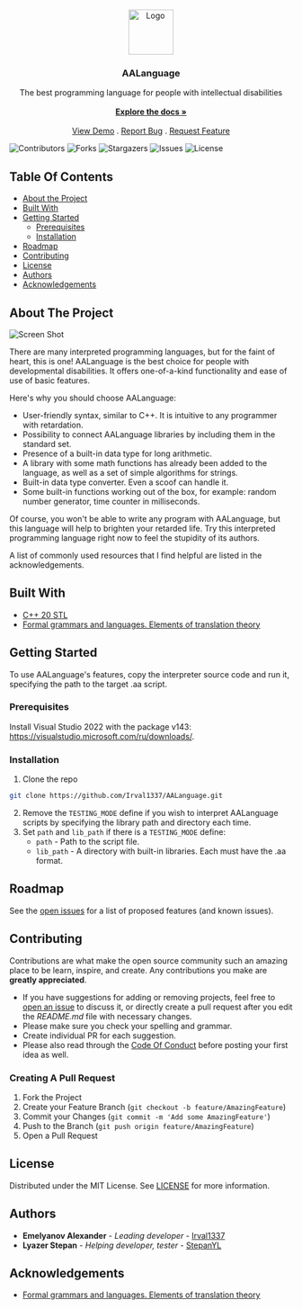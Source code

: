 <br/>
<p align="center">
  <a href="https://github.com/Irval1337/AALanguage">
    <img src="https://i.ibb.co/qxj6LjS/o2p5rr-Qap-Uo.jpg" alt="Logo" width="80" height="80">
  </a>

  <h3 align="center">AALanguage</h3>

  <p align="center">
    The best programming language for people with intellectual disabilities
    <br/>
    <br/>
    <a href="https://github.com/Irval1337/AALanguage"><strong>Explore the docs »</strong></a>
    <br/>
    <br/>
    <a href="https://github.com/Irval1337/AALanguage">View Demo</a>
    .
    <a href="https://github.com/Irval1337/AALanguage/issues">Report Bug</a>
    .
    <a href="https://github.com/Irval1337/AALanguage/issues">Request Feature</a>
  </p>
</p>

![Contributors](https://img.shields.io/github/contributors/Irval1337/AALanguage?color=dark-green) ![Forks](https://img.shields.io/github/forks/Irval1337/AALanguage?style=social) ![Stargazers](https://img.shields.io/github/stars/Irval1337/AALanguage?style=social) ![Issues](https://img.shields.io/github/issues/Irval1337/AALanguage) ![License](https://img.shields.io/github/license/Irval1337/AALanguage) 

## Table Of Contents

* [About the Project](#about-the-project)
* [Built With](#built-with)
* [Getting Started](#getting-started)
  * [Prerequisites](#prerequisites)
  * [Installation](#installation)
* [Roadmap](#roadmap)
* [Contributing](#contributing)
* [License](#license)
* [Authors](#authors)
* [Acknowledgements](#acknowledgements)

## About The Project

![Screen Shot](https://i.ibb.co/mv86vVN/Screenshot-2.png)

There are many interpreted programming languages, but for the faint of heart, this is one! AALanguage is the best choice for people with developmental disabilities. It offers one-of-a-kind functionality and ease of use of basic features.

Here's why you should choose AALanguage:

* User-friendly syntax, similar to C++. It is intuitive to any programmer with retardation.
* Possibility to connect AALanguage libraries by including them in the standard set.
* Presence of a built-in data type for long arithmetic.
* A library with some math functions has already been added to the language, as well as a set of simple algorithms for strings.
* Built-in data type converter. Even a scoof can handle it.
* Some built-in functions working out of the box, for example: random number generator, time counter in milliseconds.

Of course, you won't be able to write any program with AALanguage, but this language will help to brighten your retarded life. Try this interpreted programming language right now to feel the stupidity of its authors.

A list of commonly used resources that I find helpful are listed in the acknowledgements.

## Built With

* [С++ 20 STL](https://en.cppreference.com/w/cpp/)
* [Formal grammars and languages. Elements of translation theory](https://al.cs.msu.ru/files/formal.languages.translation.theory.pdf)

## Getting Started

To use AALanguage's features, copy the interpreter source code and run it, specifying the path to the target .aa script.

### Prerequisites

Install Visual Studio 2022 with the package v143: https://visualstudio.microsoft.com/ru/downloads/.

### Installation

1. Clone the repo
```sh
git clone https://github.com/Irval1337/AALanguage.git
```
2. Remove the `TESTING_MODE` define if you wish to interpret AALanguage scripts by specifying the library path and directory each time.
3. Set `path` and `lib_path` if there is a `TESTING_MODE` define:
   * `path` - Path to the script file.
   * `lib_path` - A directory with built-in libraries. Each must have the .aa format.

## Roadmap

See the [open issues](https://github.com/Irval1337/AALanguage/issues) for a list of proposed features (and known issues).

## Contributing

Contributions are what make the open source community such an amazing place to be learn, inspire, and create. Any contributions you make are **greatly appreciated**.
* If you have suggestions for adding or removing projects, feel free to [open an issue](https://github.com/Irval1337/AALanguage/issues/new) to discuss it, or directly create a pull request after you edit the *README.md* file with necessary changes.
* Please make sure you check your spelling and grammar.
* Create individual PR for each suggestion.
* Please also read through the [Code Of Conduct](https://github.com/Irval1337/AALanguage/blob/main/CODE_OF_CONDUCT.md) before posting your first idea as well.

### Creating A Pull Request

1. Fork the Project
2. Create your Feature Branch (`git checkout -b feature/AmazingFeature`)
3. Commit your Changes (`git commit -m 'Add some AmazingFeature'`)
4. Push to the Branch (`git push origin feature/AmazingFeature`)
5. Open a Pull Request

## License

Distributed under the MIT License. See [LICENSE](https://github.com/Irval1337/AALanguage/blob/main/LICENSE.md) for more information.

## Authors

* **Emelyanov Alexander** - *Leading developer* - [Irval1337](https://github.com/Irval1337)
* **Lyazer Stepan** - *Helping developer, tester* - [StepanYL](https://github.com/StepanYL)

## Acknowledgements

* [Formal grammars and languages. Elements of translation theory](https://al.cs.msu.ru/files/formal.languages.translation.theory.pdf)
